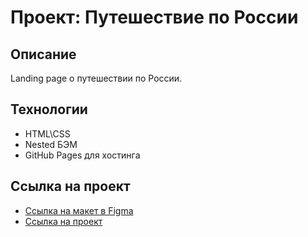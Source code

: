 # Проект: Путешествие по России


## Описание
Landing page о путешествии по России.


## Технологии
* HTML\CSS
* Nested БЭМ
* GitHub Pages для хостинга


## Ссылка на проект
* [Ссылка на макет в Figma](https://www.figma.com/file/5S2WSbEFL6awjVWJ0NWL8Q/Sprint-3_-Russia-_-desktop-mobile?node-id=28503%3A0)
* [Ссылка на проект](https://hardwood-dev.ru/)
